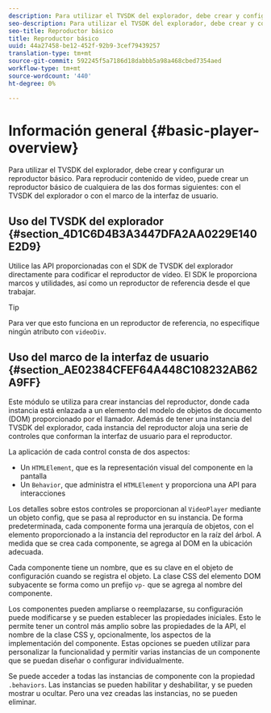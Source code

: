```yaml
---
description: Para utilizar el TVSDK del explorador, debe crear y configurar un reproductor básico. Para reproducir contenido de vídeo, puede crear un reproductor básico de cualquiera de las dos formas siguientes utilizando el SDK TVSDK del explorador o el marco de interfaz de usuario.
seo-description: Para utilizar el TVSDK del explorador, debe crear y configurar un reproductor básico. Para reproducir contenido de vídeo, puede crear un reproductor básico de cualquiera de las dos formas siguientes utilizando el SDK TVSDK del explorador o el marco de interfaz de usuario.
seo-title: Reproductor básico
title: Reproductor básico
uuid: 44a27458-be12-452f-92b9-3cef79439257
translation-type: tm+mt
source-git-commit: 592245f5a7186d18dabbb5a98a468cbed7354aed
workflow-type: tm+mt
source-wordcount: '440'
ht-degree: 0%

---
```



# Información general {#basic-player-overview}

Para utilizar el TVSDK del explorador, debe crear y configurar un reproductor básico. Para reproducir contenido de vídeo, puede crear un reproductor básico de cualquiera de las dos formas siguientes: con el TVSDK del explorador o con el marco de la interfaz de usuario.

## Uso del TVSDK del explorador {#section_4D1C6D4B3A3447DFA2AA0229E140E2D9}

Utilice las API proporcionadas con el SDK de TVSDK del explorador directamente para codificar el reproductor de vídeo. El SDK le proporciona marcos y utilidades, así como un reproductor de referencia desde el que trabajar.

>[!TIP]
>
>Para ver que esto funciona en un reproductor de referencia, no especifique ningún atributo con `videoDiv`.

## Uso del marco de la interfaz de usuario {#section_AE02384CFEF64A448C108232AB62A9FF}

Este módulo se utiliza para crear instancias del reproductor, donde cada instancia está enlazada a un elemento del modelo de objetos de documento (DOM) proporcionado por el llamador. Además de tener una instancia del TVSDK del explorador, cada instancia del reproductor aloja una serie de controles que conforman la interfaz de usuario para el reproductor.

La aplicación de cada control consta de dos aspectos:

* Un `HTMLElement`, que es la representación visual del componente en la pantalla
* Un `Behavior`, que administra el `HTMLElement` y proporciona una API para interacciones

Los detalles sobre estos controles se proporcionan al `VideoPlayer` mediante un objeto config, que se pasa al reproductor en su instancia. De forma predeterminada, cada componente forma una jerarquía de objetos, con el elemento proporcionado a la instancia del reproductor en la raíz del árbol. A medida que se crea cada componente, se agrega al DOM en la ubicación adecuada.

Cada componente tiene un nombre, que es su clave en el objeto de configuración cuando se registra el objeto. La clase CSS del elemento DOM subyacente se forma como un prefijo `vp-` que se agrega al nombre del componente.

Los componentes pueden ampliarse o reemplazarse, su configuración puede modificarse y se pueden establecer las propiedades iniciales. Esto le permite tener un control más amplio sobre las propiedades de la API, el nombre de la clase CSS y, opcionalmente, los aspectos de la implementación del componente. Estas opciones se pueden utilizar para personalizar la funcionalidad y permitir varias instancias de un componente que se puedan diseñar o configurar individualmente.

Se puede acceder a todas las instancias de componente con la propiedad `.behaviors`. Las instancias se pueden habilitar y deshabilitar, y se pueden mostrar u ocultar. Pero una vez creadas las instancias, no se pueden eliminar.
